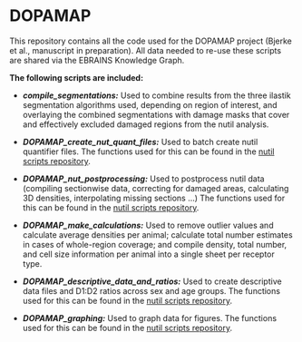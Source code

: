 # DOPAMAP


This repository contains all the code used for the DOPAMAP project (Bjerke et al., manuscript in preparation). All data needed to re-use these scripts are shared via the EBRAINS Knowledge Graph.



**The following scripts are included:**

- ***compile_segmentations:*** Used to combine results from the three ilastik segmentation algorithms used, depending on region of interest, and overlaying the combined segmentations with damage masks that cover and effectively excluded damaged regions from the nutil analysis.

- ***DOPAMAP_create_nut_quant_files:*** Used to batch create nutil quantifier files. The functions used for this can be found in the [nutil scripts repository](https://github.com/ingvildeb/nutil_scripts).

- ***DOPAMAP_nut_postprocessing:*** Used to postprocess nutil data (compiling sectionwise data, correcting for damaged areas, calculating 3D densities, interpolating missing sections ...) The functions used for this can be found in the [nutil scripts repository](https://github.com/ingvildeb/nutil_scripts).

- ***DOPAMAP_make_calculations:*** Used to remove outlier values and calculate average densities per animal; calculate total number estimates in cases of whole-region coverage; and compile density, total number, and cell size information per animal into a single sheet per receptor type.

- ***DOPAMAP_descriptive_data_and_ratios:*** Used to create descriptive data files and D1:D2 ratios across sex and age groups. The functions used for this can be found in the [nutil scripts repository](https://github.com/ingvildeb/nutil_scripts).

- ***DOPAMAP_graphing:*** Used to graph data for figures. The functions used for this can be found in the [nutil scripts repository](https://github.com/ingvildeb/nutil_scripts).


